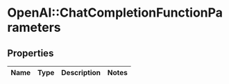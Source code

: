 # OpenAI::ChatCompletionFunctionParameters

## Properties
Name | Type | Description | Notes
------------ | ------------- | ------------- | -------------

